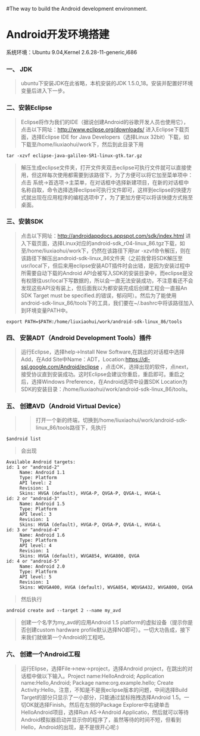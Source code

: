 #The way to build the Android development environment.

# Android开发环境搭建 #
系统环境：Ubuntu 9.04,Kernel 2.6.28-11-generic,i686


### 一、 JDK ###
> ubuntu下安装JDK在此省略，本机安装的JDK 1.5.0\_18。安装并配置好环境变量后进入下一步。
### 二、安装Eclipse ###
> Eclipse将作为我们的IDE（据说创建Android的谷歌开发人员也使用它），点击以下网址：http://www.eclipse.org/downloads/ 进入Eclipse下载页面，选择Eclipse IDE for Java Developers（选择Linux 32bit）下载，如下载至/home/liuxiaohui/work下，然后到此目录下用
```
tar -xzvf eclipse-java-galileo-SR1-linux-gtk.tar.gz
```
> 解压生成eclipse文件夹，打开文件夹双击eclipse可执行文件就可以直接使用，但这样每次使用都需要到该路径下，为了方便可以将它加至菜单项中：点击 系统->首选项->主菜单，在对话框中选择新建项目，在新的对话框中名称自取，命令选择选择eclipse可执行文件即可，这样到eclipse的快捷方式就出现在应用程序的编程选项中了，为了更加方便可以将该快捷方式拖至桌面。
### 三、安装SDK ###
> 点击以下网址：http://androidappdocs.appspot.com/sdk/index.html 进入下载页面，选择Linux对应的android-sdk\_r04-linux\_86.tgz下载，如至/home/liuxiaohui/work下，仍然在该路径下用tar -xzvf命令解压，则在该路径下解压出android-sdk-linux\_86文件夹（之前我曾将SDK解压至usr/local下，但后来用eclipse安装ADT插件时会出错，是因为安装过程中所需要自动下载的Android API会被写入SDK的安装目录中，而eclipse是没有权限往usr/local下写数据的，所以会一直无法安装成功，不注意看还不会发现这些API没有装上，但后面我以为都安装完成后创建工程会一直报An SDK Target must be specified.的错误，郁闷阿）。然后为了能使用android-sdk-linux\_86/tools下的工具，我们要在~/.bashrc中将该路径加入到环境变量PATH中。
```
export PATH=$PATH:/home/liuxiaohui/work/android-sdk-linux_86/tools
```
### 四、 安装ADT（Android Development Tools）插件 ###
> 运行Eclipse，选择help->Install New Software,在跳出的对话框中选择Add，在Add Site中Name：ADT，Location:https://dl-ssl.google.com/Android/eclipse ，点击OK，选择出现的软件，点next，接受协议直到安装成功。这时Eclipse会建议你重启，重启即可。重启之后，选择Windows Preference，在Android选项中设置SDK Location为SDK的安装目录：/home/liuxiaohui/work/android-sdk-linux\_86/tools。
### 五、 创建AVD（Android Virtual Device） ###
> > 打开一个新的终端，切换到/home/liuxiaohui/work/android-sdk-linux\_86/tools路径下，先执行
```
$android list
```

> 会出现
```
Available Android targets:
id: 1 or "android-2"
     Name: Android 1.1
     Type: Platform
     API level: 2
     Revision: 1
     Skins: HVGA (default), HVGA-P, QVGA-P, QVGA-L, HVGA-L
id: 2 or "android-3"
     Name: Android 1.5
     Type: Platform
     API level: 3
     Revision: 1
     Skins: HVGA (default), HVGA-P, QVGA-P, QVGA-L, HVGA-L
id: 3 or "android-4"
     Name: Android 1.6
     Type: Platform
     API level: 4
     Revision: 1
     Skins: HVGA (default), WVGA854, WVGA800, QVGA
id: 4 or "android-5"
     Name: Android 2.0
     Type: Platform
     API level: 5
     Revision: 1
     Skins: WQVGA400, HVGA (default), WVGA854, WQVGA432, WVGA800, QVGA
```
> 然后执行
```
android create avd --target 2 --name my_avd
```
> 创建一个名字为my\_avd的应用Android 1.5 platform的虚拟设备（提示你是否创建custom hardware profile默认选择NO即可）。一切大功告成，接下来我们就做第一个Android的工程吧。
### 六、 创建一个Android工程 ###
> 运行Elipse，选择File->new->project，选择Android project，在跳出的对话框中做以下输入。Project name:HelloAndroid; Application name:Hello,Android; Package name:org.example.hello; Create Activity:Hello。注意，不知是不是我eclipse版本的问题，中间选择Build Target的部分只显示了一小部分，只能通过鼠标拖拽选择Android 1.5。一切OK就选择Finish。然后在左侧的Package Explorer中右键单击HelloAndroid项目，选择Run AS->Android Applicatio，然后就可以等待Android模拟器启动并显示你的程序了，虽然等待的时间不短，但看到Hello，Android的出现，是不是很开心呢:)